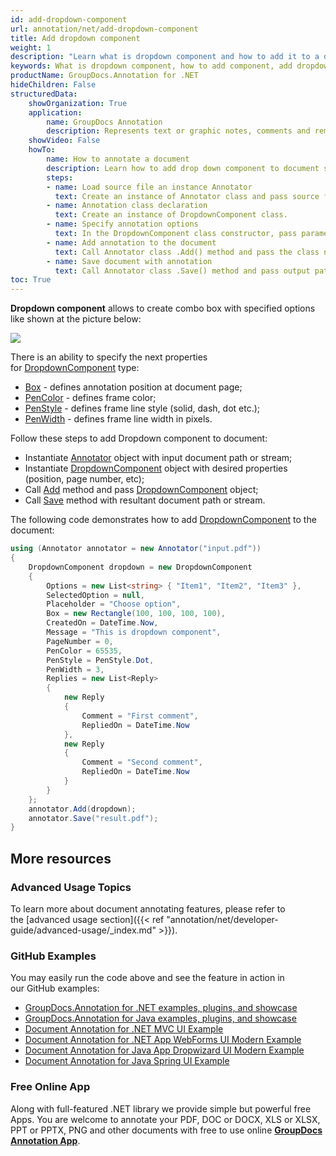 ```yaml
---
id: add-dropdown-component
url: annotation/net/add-dropdown-component
title: Add dropdown component
weight: 1
description: "Learn what is dropdown component and how to add it to a document programmatically using GroupDocs.Annotation for .NET."
keywords: What is dropdown component, how to add component, add dropdown component
productName: GroupDocs.Annotation for .NET
hideChildren: False
structuredData:
    showOrganization: True
    application:    
        name: GroupDocs Annotation
        description: Represents text or graphic notes, comments and remarks attached to a specific part of the content of the document using C#
    showVideo: False
    howTo:
        name: How to annotate a document
        description: Learn how to add drop down component to document step by step
        steps:
        - name: Load source file an instance Annotator
          text: Create an instance of Annotator class and pass source file path as a constructor parameter. You may specify absolute or relative file path as per your requirements. 
        - name: Annotation class declaration
          text: Create an instance of DropdownComponent class.
        - name: Specify annotation options 
          text: In the DropdownComponent class constructor, pass parameters.
        - name: Add annotation to the document
          text: Call Annotator class .Add() method and pass the class name DropdownComponent.
        - name: Save document with annotation
          text: Call Annotator class .Save() method and pass output path file.
toc: True
---
```

**Dropdown component** allows to create combo box with specified options like shown at the picture below: 

![](/annotation/net/images/add-dropdown-component.png)

There is an ability to specify the next properties for [DropdownComponent](https://apireference.groupdocs.com/net/annotation/groupdocs.annotation.models.formatspecificcomponents.pdf/dropdowncomponent) type:

*   [Box](https://apireference.groupdocs.com/annotation/net/groupdocs.annotation.models.formatspecificcomponents.pdf/dropdowncomponent/properties/box) - defines annotation position at document page;
*   [PenColor](https://apireference.groupdocs.com/annotation/net/groupdocs.annotation.models.formatspecificcomponents.pdf/dropdowncomponent/properties/pencolor) - defines frame color;
*   [PenStyle](https://apireference.groupdocs.com/annotation/net/groupdocs.annotation.models.formatspecificcomponents.pdf/dropdowncomponent/properties/penstyle) - defines frame line style (solid, dash, dot etc.);
*   [PenWidth](https://apireference.groupdocs.com/annotation/net/groupdocs.annotation.models.formatspecificcomponents.pdf/dropdowncomponent/properties/penwidth) - defines frame line width in pixels.

Follow these steps to add Dropdown component to document:

*   Instantiate [Annotator](https://apireference.groupdocs.com/net/annotation/groupdocs.annotation/annotator) object with input document path or stream;
*   Instantiate [DropdownComponent](https://apireference.groupdocs.com/net/annotation/groupdocs.annotation.models.formatspecificcomponents.pdf/dropdowncomponent) object with desired properties (position, page number, etc);
*   Call [Add](https://apireference.groupdocs.com/net/annotation/groupdocs.annotation/annotator/methods/add) method and pass [DropdownComponent](https://apireference.groupdocs.com/net/annotation/groupdocs.annotation.models.formatspecificcomponents.pdf/dropdowncomponent) object;
*   Call [Save](https://apireference.groupdocs.com/net/annotation/groupdocs.annotation/annotator/methods/save/index) method with resultant document path or stream.

The following code demonstrates how to add [DropdownComponent](https://apireference.groupdocs.com/net/annotation/groupdocs.annotation.models.formatspecificcomponents.pdf/dropdowncomponent) to the document:

```csharp
using (Annotator annotator = new Annotator("input.pdf"))
{
	DropdownComponent dropdown = new DropdownComponent
    {
        Options = new List<string> { "Item1", "Item2", "Item3" },
        SelectedOption = null,
        Placeholder = "Choose option",
        Box = new Rectangle(100, 100, 100, 100),
        CreatedOn = DateTime.Now,
        Message = "This is dropdown component",
        PageNumber = 0,
        PenColor = 65535,
        PenStyle = PenStyle.Dot,
        PenWidth = 3,
        Replies = new List<Reply>
        {
            new Reply
            {
                Comment = "First comment",
                RepliedOn = DateTime.Now
            },
            new Reply
            {
                Comment = "Second comment",
                RepliedOn = DateTime.Now
            }
        }
    };
    annotator.Add(dropdown);
    annotator.Save("result.pdf");
}
```

## More resources
### Advanced Usage Topics
To learn more about document annotating features, please refer to the [advanced usage section]({{< ref "annotation/net/developer-guide/advanced-usage/_index.md" >}}).

### GitHub Examples
You may easily run the code above and see the feature in action in our GitHub examples:

*   [GroupDocs.Annotation for .NET examples, plugins, and showcase](https://github.com/groupdocs-annotation/GroupDocs.Annotation-for-.NET)
*   [GroupDocs.Annotation for Java examples, plugins, and showcase](https://github.com/groupdocs-annotation/GroupDocs.Annotation-for-Java)
*   [Document Annotation for .NET MVC UI Example](https://github.com/groupdocs-annotation/GroupDocs.Annotation-for-.NET-MVC)
*   [Document Annotation for .NET App WebForms UI Modern Example](https://github.com/groupdocs-annotation/GroupDocs.Annotation-for-.NET-WebForms)
*   [Document Annotation for Java App Dropwizard UI Modern Example](https://github.com/groupdocs-annotation/GroupDocs.Annotation-for-Java-Dropwizard)
*   [Document Annotation for Java Spring UI Example](https://github.com/groupdocs-annotation/GroupDocs.Annotation-for-Java-Spring)
    

### Free Online App
Along with full-featured .NET library we provide simple but powerful free Apps.
You are welcome to annotate your PDF, DOC or DOCX, XLS or XLSX, PPT or PPTX, PNG and other documents with free to use online **[GroupDocs Annotation App](https://products.groupdocs.app/annotation)**.
